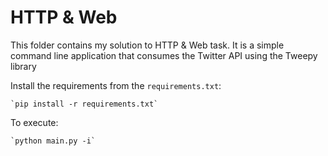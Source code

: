 # HTTP & Web
This folder contains my solution to HTTP & Web task.
It is a simple command line application that consumes the Twitter API using the Tweepy library

Install the requirements from the `requirements.txt`:
    
    `pip install -r requirements.txt`

To execute:

    `python main.py -i`